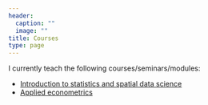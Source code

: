 ```yaml
---
header:
  caption: ""
  image: ""
title: Courses
type: page
---
```


I currently teach the following courses/seminars/modules:

- [Introduction to statistics and spatial data science](https://carlos-mendez.org)
- [Applied econometrics](https://carlos-mendez.org)
